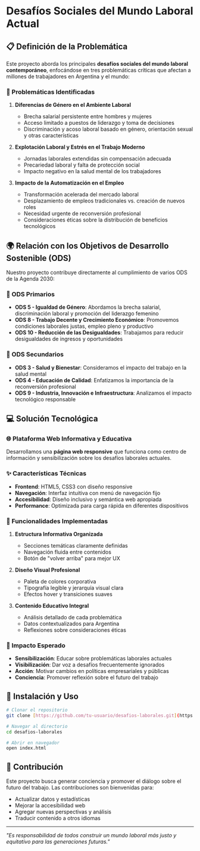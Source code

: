 # Desafíos Sociales del Mundo Laboral Actual

## 📋 Definición de la Problemática

Este proyecto aborda los principales **desafíos sociales del mundo laboral contemporáneo**, enfocándose en tres problemáticas críticas que afectan a millones de trabajadores en Argentina y el mundo:

### 🚨 Problemáticas Identificadas

1. **Diferencias de Género en el Ambiente Laboral**
   - Brecha salarial persistente entre hombres y mujeres
   - Acceso limitado a puestos de liderazgo y toma de decisiones
   - Discriminación y acoso laboral basado en género, orientación sexual y otras características

2. **Explotación Laboral y Estrés en el Trabajo Moderno**
   - Jornadas laborales extendidas sin compensación adecuada
   - Precariedad laboral y falta de protección social
   - Impacto negativo en la salud mental de los trabajadores

3. **Impacto de la Automatización en el Empleo**
   - Transformación acelerada del mercado laboral
   - Desplazamiento de empleos tradicionales vs. creación de nuevos roles
   - Necesidad urgente de reconversión profesional
   - Consideraciones éticas sobre la distribución de beneficios tecnológicos

## 🌍 Relación con los Objetivos de Desarrollo Sostenible (ODS)

Nuestro proyecto contribuye directamente al cumplimiento de varios ODS de la Agenda 2030:

### 🎯 ODS Primarios

- **ODS 5 - Igualdad de Género**: Abordamos la brecha salarial, discriminación laboral y promoción del liderazgo femenino
- **ODS 8 - Trabajo Decente y Crecimiento Económico**: Promovemos condiciones laborales justas, empleo pleno y productivo
- **ODS 10 - Reducción de las Desigualdades**: Trabajamos para reducir desigualdades de ingresos y oportunidades

### 🎯 ODS Secundarios

- **ODS 3 - Salud y Bienestar**: Consideramos el impacto del trabajo en la salud mental
- **ODS 4 - Educación de Calidad**: Enfatizamos la importancia de la reconversión profesional
- **ODS 9 - Industria, Innovación e Infraestructura**: Analizamos el impacto tecnológico responsable

## 💻 Solución Tecnológica

### 🌐 Plataforma Web Informativa y Educativa

Desarrollamos una **página web responsive** que funciona como centro de información y sensibilización sobre los desafíos laborales actuales.

### ✨ Características Técnicas

- **Frontend**: HTML5, CSS3 con diseño responsive
- **Navegación**: Interfaz intuitiva con menú de navegación fijo
- **Accesibilidad**: Diseño inclusivo y semántica web apropiada
- **Performance**: Optimizada para carga rápida en diferentes dispositivos

### 🎨 Funcionalidades Implementadas

1. **Estructura Informativa Organizada**
   - Secciones temáticas claramente definidas
   - Navegación fluida entre contenidos
   - Botón de "volver arriba" para mejor UX

2. **Diseño Visual Profesional**
   - Paleta de colores corporativa
   - Tipografía legible y jerarquía visual clara
   - Efectos hover y transiciones suaves

3. **Contenido Educativo Integral**
   - Análisis detallado de cada problemática
   - Datos contextualizados para Argentina
   - Reflexiones sobre consideraciones éticas

### 🚀 Impacto Esperado

- **Sensibilización**: Educar sobre problemáticas laborales actuales
- **Visibilización**: Dar voz a desafíos frecuentemente ignorados
- **Acción**: Motivar cambios en políticas empresariales y públicas
- **Conciencia**: Promover reflexión sobre el futuro del trabajo

## 📱 Instalación y Uso

```bash
# Clonar el repositorio
git clone [https://github.com/tu-usuario/desafios-laborales.git](https://github.com/CET-Programacion-Asistida-con-IA-2025/proyecto-equipo2-grupoA)

# Navegar al directorio
cd desafios-laborales

# Abrir en navegador
open index.html
```

## 🤝 Contribución

Este proyecto busca generar conciencia y promover el diálogo sobre el futuro del trabajo. Las contribuciones son bienvenidas para:

- Actualizar datos y estadísticas
- Mejorar la accesibilidad web
- Agregar nuevas perspectivas y análisis
- Traducir contenido a otros idiomas

---

*"Es responsabilidad de todos construir un mundo laboral más justo y equitativo para las generaciones futuras."*
